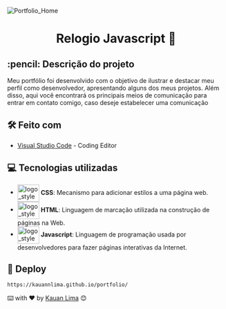 ![Portfolio_Home](https://github.com/kauannlima/portfolio/assets/124539523/3e87dc3a-9782-4b9c-88ee-c2689a38fccf)
<h1 align="center">

 Relogio Javascript 🧮
</h1>


<h2>
  :pencil: Descrição do projeto
</h2>

<p>
Meu portfólio foi desenvolvido com o objetivo de ilustrar e destacar meu perfil como desenvolvedor, apresentando alguns dos meus projetos. Além disso, aqui você encontrará os principais meios de comunicação para entrar em contato comigo, caso deseje estabelecer uma comunicação
</p>

## 🛠️ Feito com
* [Visual Studio Code](https://code.visualstudio.com) - Coding Editor

## 💻 Tecnologias utilizadas
- <img align="center" alt="logo_styled_components" height="40" width="50" src="https://cdn.jsdelivr.net/gh/devicons/devicon/icons/css3/css3-original.svg"> **CSS**: Mecanismo para adicionar estilos a uma página web.
- <img align="center" alt="logo_styled_components" height="40" width="50" src="https://cdn.jsdelivr.net/gh/devicons/devicon/icons/html5/html5-original.svg"> **HTML**: Linguagem de marcação utilizada na construção de páginas na Web.
- <img align="center" alt="logo_styled_components" height="40" width="50" src="https://cdn.jsdelivr.net/gh/devicons/devicon/icons/javascript/javascript-original.svg"> **Javascript**: Linguagem de programação usada por desenvolvedores para fazer páginas interativas da Internet.

## :link: Deploy

```
https://kauannlima.github.io/portfolio/
```
⌨️ with ❤️ by [Kauan Lima](https://github.com/kauannlima) 😊
